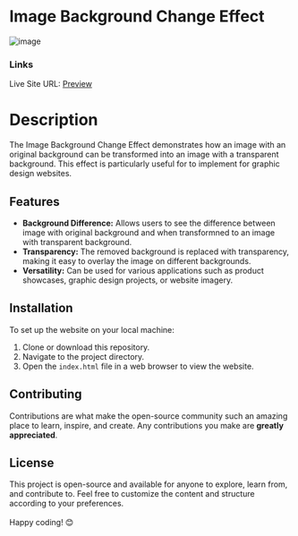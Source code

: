# Image Background Change Effect

![image](https://github.com/VinayShetyeOfficial/Html_Css_JS_Projects/assets/100470361/adec192c-fb42-4635-b6f7-38b6896345bd)

### Links
Live Site URL: [Preview](https://665155294b92a6c1bf91a161--thunderous-sable-8671d4.netlify.app/)

# Description

The Image Background Change Effect demonstrates how an image with an original background can be transformed into an image with a transparent background. This effect is particularly useful for to implement for graphic design websites.

## Features

- **Background Difference:** Allows users to see the difference between image with original background and when transformned to an image with transparent background.
- **Transparency:** The removed background is replaced with transparency, making it easy to overlay the image on different backgrounds.
- **Versatility:** Can be used for various applications such as product showcases, graphic design projects, or website imagery.

## Installation
To set up the website on your local machine:
1. Clone or download this repository.
2. Navigate to the project directory.
3. Open the `index.html` file in a web browser to view the website.

## Contributing
Contributions are what make the open-source community such an amazing place to learn, inspire, and create. Any contributions you make are **greatly appreciated**.

## License
This project is open-source and available for anyone to explore, learn from, and contribute to.
Feel free to customize the content and structure according to your preferences. <br><br> Happy coding! 😊
